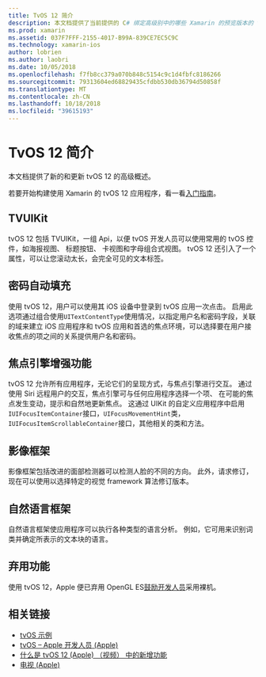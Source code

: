 ```yaml
---
title: TvOS 12 简介
description: 本文档提供了当前提供的 C# 绑定高级别中的哪些 Xamarin 的预览版本的 tvOS 12 的新增和更新功能的概述。
ms.prod: xamarin
ms.assetid: 037F7FFF-2155-4017-B99A-839CE7EC5C9C
ms.technology: xamarin-ios
author: lobrien
ms.author: laobri
ms.date: 10/05/2018
ms.openlocfilehash: f7fb8cc379a070b848c5154c9c1d4fbfc8186266
ms.sourcegitcommit: 79313604ed68829435cfdbb530db36794d50858f
ms.translationtype: MT
ms.contentlocale: zh-CN
ms.lasthandoff: 10/18/2018
ms.locfileid: "39615193"
---
```

# <a name="introduction-to-tvos-12"></a>TvOS 12 简介

本文档提供了新的和更新 tvOS 12 的高级概述。

若要开始构建使用 Xamarin 的 tvOS 12 应用程序，看一看[入门指南](~/ios/platform/introduction-to-ios12/get-started.md)。

## <a name="tvuikit"></a>TVUIKit

tvOS 12 包括 TVUIKit，一组 Api，以便 tvOS 开发人员可以使用常用的 tvOS 控件，如海报视图、 标题按钮、 卡视图和字母组合式视图。 tvOS 12 还引入了一个属性，可以让您滚动太长，会完全可见的文本标签。

## <a name="password-autofill"></a>密码自动填充

使用 tvOS 12，用户可以使用其 iOS 设备中登录到 tvOS 应用一次点击。 启用此选项通过组合使用`UITextContentType`使用情况，以指定用户名和密码字段，关联的域来建立 iOS 应用程序和 tvOS 应用和首选的焦点环境，可以选择要在用户接收焦点的项之间的关系提供用户名和密码。

## <a name="focus-engine-enhancements"></a>焦点引擎增强功能

tvOS 12 允许所有应用程序，无论它们的呈现方式，与焦点引擎进行交互。 通过使用 Siri 远程用户的交互，焦点引擎可与任何应用程序选择一个项、 在可能的焦点发生变动，提示和自然地更新焦点。 这通过 UIKit 的自定义应用程序中启用`IUIFocusItemContainer`接口，`UIFocusMovementHint`类，`IUIFocusItemScrollableContainer`接口，其他相关的类和方法。

## <a name="vision-framework"></a>影像框架

影像框架包括改进的面部检测器可以检测人脸的不同的方向。 此外，请求修订，现在可以使用以选择特定的视觉 framework 算法修订版本。

## <a name="natural-language-framework"></a>自然语言框架

自然语言框架使应用程序可以执行各种类型的语言分析。 例如，它可用来识别词类并确定所表示的文本块的语言。

## <a name="deprecations"></a>弃用功能

使用 tvOS 12，Apple 便已弃用 OpenGL ES[鼓励开发人员](https://developer.apple.com/tvos/whats-new/)采用裸机。

## <a name="related-links"></a>相关链接

- [tvOS 示例](https://developer.xamarin.com/samples/tvos/all/)
- [tvOS – Apple 开发人员 (Apple)](https://developer.apple.com/tvos/)
- [什么是 tvOS 12 (Apple) （视频） 中的新增功能](https://developer.apple.com/videos/play/wwdc2018/208/)
- [电视 (Apple)](https://www.apple.com/tv/)